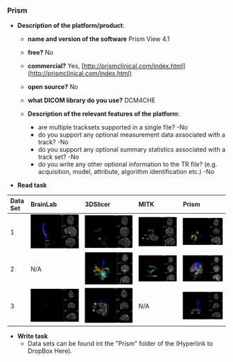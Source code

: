 ### Prism

* **Description of the platform/product**:

  * **name and version of the software** Prism View 4.1
  * **free?** No
  * **commercial?** Yes, [http://prismclinical.com/index.html](http://prismclinical.com/index.html)

  * **open source?** No

  * **what DICOM library do you use?** DCM4CHE

  * **Description of the relevant features of the platform**:

    * are multiple tracksets supported in a single file? -No
    * do you support any optional measurement data associated with a track? -No
    * do you support any optional summary statistics associated with a track set? -No
    * do you write any other optional information to the TR file? \(e.g. acquisition, model, attribute, algorithm identification etc.\) -No

* **Read task**

| Data Set | BrainLab | 3DSlicer | MITK | Prism |
| :--- | :--- | :--- | :--- | :--- |
| 1 | ![](/assets/DataSet1_BrainLab.jpg) | ![](/assets/DataSet1_3DSlicer.jpg) | ![](/assets/DataSet1_MITK.jpg) | ![](/assets/DataSet1_PrismScreenCapture.jpg) |
| 2 | N/A | ![](/assets/DataSet2_3DSlicer.jpg) | ![](/assets/DataSet2_MITK.jpg) | ![](/assets/DataSet2_PrismScreenCapture.jpg) |
| 3 | ![](/assets/DataSet3_BrainLab.jpg) | ![](/assets/DataSet3_3DSlicer.jpg) | N/A | ![](/assets/DataSet3_PrismScreemCapture.jpg) |

* **Write task**
  * Data sets can be found int the "Prism" folder of the \(Hyperlink to DropBox Here\).



